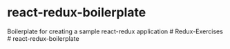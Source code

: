 # react-redux-boilerplate
Boilerplate for creating a sample react-redux application
#   R e d u x - E x e r c i s e s  
 #   r e a c t - r e d u x - b o i l e r p l a t e  
 
